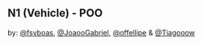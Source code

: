 ## N1 (Vehicle) - POO

by: [@fsvboas](https://github.com/fsvboas), [@JoaooGabriel](https://github.com/JoaooGabriel), [@offellipe](https://github.com/offellipe) & [@Tiagooow](https://github.com/Tiagooow)